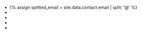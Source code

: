 <!-- Based on https://startbootstrap.com/template-overviews/freelancer -->
<footer class="footer text-center">
  <div class="container">
    <div class="row">
      <div class="col-md-12">
        <ul class="list-inline mb-0">
          <li class="list-inline-item">
            {% assign splitted_email = site.data.contact.email | split: '@' %}
            <a class="btn btn-outline-light btn-social text-center rounded-circle" title="Email" href="mailto:ActivateJavaScriptTooSeeEmail@{{ splitted_email[1] }}" onclick="this.href=this.href.replace(/ActivateJavaScriptTooSeeEmail/,'{{ splitted_email[0] }}')">
              <i class="fas fa-envelope fa-lg"></i>
            </a>
          </li>
          <li class="list-inline-item">
            <a class="btn btn-outline-light btn-social btn-social-github text-center rounded-circle" title="Github" href="{{ site.data.contact.github_url }}" target="_blank">
              <i class="fab fa-github fa-lg"></i>
            </span>
            </a>
          </li>
          <li class="list-inline-item">
            <a class="btn btn-outline-light btn-social btn-social-stack-overflow text-center rounded-circle" title="Stack Overflow" href="{{ site.data.contact.stackoverflow_url }}" target="_blank">
              <i class="fab fa-stack-overflow fa-lg"></i>
            </a>
          </li>
          <li class="list-inline-item">
            <a class="btn btn-outline-light btn-social text-center rounded-circle" title="LinkedIn" href="{{ site.data.contact.linkedin_url }}" target="_blank">
              <i class="fab fa-linkedin fa-lg"></i>
            </a>
          </li>
          <li class="list-inline-item">
            <a class="btn btn-outline-light btn-social text-center rounded-circle" title="Twitter" href="{{ site.data.contact.twitter_url }}" target="_blank">
              <i class="fab fa-twitter fa-lg"></i>
            </a>
          </li>
        </ul>
      </div>
    </div>
  </div>
</footer>
